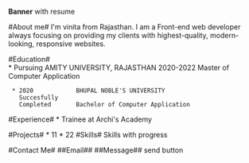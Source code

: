 **Banner** with resume
     



#About me#
                     I'm vinita from Rajasthan.
                     I am a Front-end web developer always focusing on providing my clients with highest-quality, modern-looking, responsive websites.

#Education#          
     * Pursuing        AMITY UNIVERSITY, RAJASTHAN
       2020-2022       Master of Computer Application

     * 2020            BHUPAL NOBLE'S UNIVERSITY
       Succesfully
       Completed       Bachelor of Computer Application

#Experience#
    * Trainee at Archi's Academy 
  
#Projects#
    * 11
    * 22
#Skills#
       Skills with progress

#Contact Me#
##Email##
##Message##
        send button 
